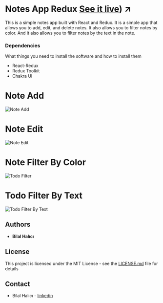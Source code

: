 # Notes App Redux [See it live](https://notes-app-redux-omega.vercel.app/)) ↗

This is a simple notes app built with React and Redux. It is a simple app that allows you to add, edit, and delete notes. It also allows you to filter notes by color. And it also allows you to filter notes by the text in the note.

### Dependencies

What things you need to install the software and how to install them

- React-Redux
- Redux Toolkit
- Chakra UI

# Note Add

![Note Add](https://user-images.githubusercontent.com/77120913/204929624-5152bd72-0337-465b-bcd1-6c649e135ad1.png)

# Note Edit

![Note Edit ](https://user-images.githubusercontent.com/77120913/204929627-f4ffbf95-9f0f-4d5c-b643-370a728ecb77.png)

# Note Filter By Color

![Todo Filter](https://user-images.githubusercontent.com/77120913/204929620-b0be0eae-5f85-4214-b528-2d4ba822a657.png)

# Todo Filter By Text

![Todo Filter By Text](https://user-images.githubusercontent.com/77120913/204929614-8453a137-bd04-482b-b433-48aeac3d49ae.png)

## Authors

- **Bilal Halıcı**

## License

This project is licensed under the MIT License - see the [LICENSE.md](./todo-app-redux/clients/LICENSE) file for details

## Contact

- Bilal Halıcı - [linkedin](https://www.linkedin.com/in/bilal-halici/)
